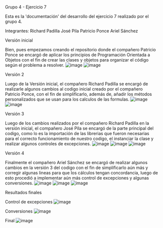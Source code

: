 Grupo 4 - Ejercicio 7

Esta es la 'documentación' del desarrollo del ejercicio 7 realizado por el grupo 4.

Integrantes:
Richard Padilla
José Pila
Patricio Ponce
Ariel Sánchez

Versión inicial

Bien, pues empezamos creando el repositorio donde el compañero Patricio Ponce se encargó de aplicar los principios de Programación Orientada a Objetos con el fin de crear las clases y objetos para organizar el código según el problema a resolver.
![image](https://github.com/user-attachments/assets/c4fba1b9-965a-4165-a4c5-360381e4646a)
![image](https://github.com/user-attachments/assets/ef275140-86de-41c7-ac99-086a928f8aad)


Versión 2

Luego de la Versión inicial, el compañero Richard Padilla se encargó de realizarle algunos cambios al codigo inicial creado por el compañero Patricio Ponce, con el fin de simplificarlo, además de, añadir los métodos personalizados que se usan para los calculos de las formulas.
![image](https://github.com/user-attachments/assets/bea98036-e5c3-42d1-9153-eb22e21f229e)
![image](https://github.com/user-attachments/assets/66d7fa72-a473-43de-a947-9d3d2a702ee1)



Versión 3

Luego de los cambios realizados por el compañero Richard Padilla en la versión inicial, el compañero José Pila se encargó de la parte principal del codigo, como lo es la importación de las librerias que fueron necesarias para el correcto funcionamiento de nuestro codigo, el instanciar la clase y realizar algunos controles de excepciones.
![image](https://github.com/user-attachments/assets/252b0a7e-9f71-4393-8697-a6dbef17d15f)
![image](https://github.com/user-attachments/assets/086e9639-7ee4-4038-b3f4-5de4c4521660)
![image](https://github.com/user-attachments/assets/93d2a8f6-f369-4169-9134-952651288978)



Versión 4

Finalmente el compañero Ariel Sánchez se encargó de realizar algunos cambios en la versión 3 del codigo con el fin de simplificarlo aún más y corregir algunas lineas para que los cálculos tengan concordancia, luego de esto procedió a implementar aún más control de excepciones y algunas conversiones.
![image](https://github.com/user-attachments/assets/d81099c7-b810-4cf5-83da-d2ef27079c9e)
![image](https://github.com/user-attachments/assets/4d1e2e14-6a54-487b-8532-c5111e6aeaa2)
![image](https://github.com/user-attachments/assets/9d7c682e-7c42-45e9-8a85-bd7b9dadfaa9)

Resultados finales

Control de excepciones
![image](https://github.com/user-attachments/assets/ecab0c35-31e0-4b2d-a5bd-9ee0027ea251)

Conversiones
![image](https://github.com/user-attachments/assets/d3f3d4e1-cb86-42f0-a80d-2725af3a260c)

Final
![image](https://github.com/user-attachments/assets/05a0fdb4-cdf9-4f13-ba6d-4cc6c6e92d11)




